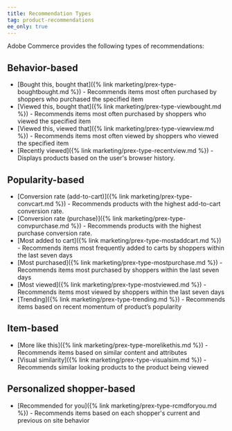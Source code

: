 ```yaml
---
title: Recommendation Types
tag: product-recommendations
ee_only: true
---
```


Adobe Commerce provides the following types of recommendations:

## Behavior-based

- [Bought this, bought that]({% link marketing/prex-type-boughtbought.md %}) - Recommends items most often purchased by shoppers who purchased the specified item
- [Viewed this, bought that]({% link marketing/prex-type-viewbought.md %}) - Recommends items most often purchased by shoppers who viewed the specified item
- [Viewed this, viewed that]({% link marketing/prex-type-viewview.md %}) - Recommends items most often viewed by shoppers who viewed the specified item
- [Recently viewed]({% link marketing/prex-type-recentview.md %}) - Displays products based on the user's browser history.

## Popularity-based

- [Conversion rate (add-to-cart)]({% link marketing/prex-type-convcart.md %}) - Recommends products with the highest add-to-cart conversion rate.
- [Conversion rate (purchase)]({% link marketing/prex-type-convpurchase.md %}) - Recommends products with the highest purchase conversion rate.
- [Most added to cart]({% link marketing/prex-type-mostaddcart.md %}) - Recommends items most frequently added to carts by shoppers within the last seven days
- [Most purchased]({% link marketing/prex-type-mostpurchase.md %}) - Recommends items most purchased by shoppers within the last seven days
- [Most viewed]({% link marketing/prex-type-mostviewed.md %}) - Recommends items most viewed by shoppers within the last seven days
- [Trending]({% link marketing/prex-type-trending.md %}) - Recommends items based on recent momentum of product’s popularity

## Item-based

- [More like this]({% link marketing/prex-type-morelikethis.md %}) - Recommends items based on similar content and attributes
- [Visual similarity]({% link marketing/prex-type-visualsim.md %}) - Recommends similar looking products to the product being viewed

## Personalized shopper-based

- [Recommended for you]({% link marketing/prex-type-rcmdforyou.md %}) - Recommends items based on each shopper's current and previous on site behavior
